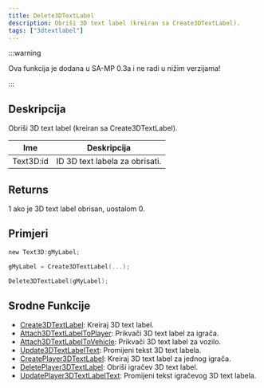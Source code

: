 ```yaml
---
title: Delete3DTextLabel
description: Obriši 3D text label (kreiran sa Create3DTextLabel).
tags: ["3dtextlabel"]
---
```


:::warning

Ova funkcija je dodana u SA-MP 0.3a i ne radi u nižim verzijama!

:::

## Deskripcija

Obriši 3D text label (kreiran sa Create3DTextLabel).

| Ime       | Deskripcija                    |
| --------- | ------------------------------ |
| Text3D:id | ID 3D text labela za obrisati. |

## Returns

1 ako je 3D text label obrisan, uostalom 0.

## Primjeri

```c
new Text3D:gMyLabel;

gMyLabel = Create3DTextLabel(...);

Delete3DTextLabel(gMyLabel);
```

## Srodne Funkcije

- [Create3DTextLabel](Create3DTextLabel): Kreiraj 3D text label.
- [Attach3DTextLabelToPlayer](Attach3DTextLabelToPlayer): Prikvači 3D text label za igrača.
- [Attach3DTextLabelToVehicle](Attach3DTextLabelToVehicle): Prikvači 3D text label za vozilo.
- [Update3DTextLabelText](Update3DTextLabelText): Promijeni tekst 3D text labela.
- [CreatePlayer3DTextLabel](CreatePlayer3DTextLabel): Kreiraj 3D text label za jednog igrača.
- [DeletePlayer3DTextLabel](DeletePlayer3DTextLabel): Obriši igračev 3D text label.
- [UpdatePlayer3DTextLabelText](UpdatePlayer3DTextLabelText): Promijeni tekst igračevog 3D text labela.
